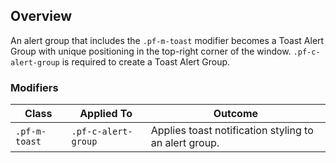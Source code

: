 ## Overview

An alert group that includes the `.pf-m-toast` modifier becomes a Toast Alert Group with unique positioning in the top-right corner of the window. `.pf-c-alert-group` is required to create a Toast Alert Group.

### Modifiers

| Class | Applied To | Outcome |
| -- | -- | -- |
| `.pf-m-toast`| `.pf-c-alert-group` | Applies toast notification styling to an alert group. |
